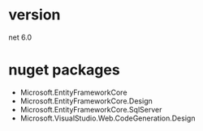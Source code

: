 # version
net 6.0 
# nuget packages
-  Microsoft.EntityFrameworkCore
-  Microsoft.EntityFrameworkCore.Design
-  Microsoft.EntityFrameworkCore.SqlServer
-  Microsoft.VisualStudio.Web.CodeGeneration.Design
